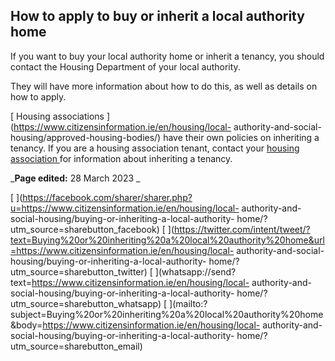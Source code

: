 ##  How to apply to buy or inherit a local authority home

If you want to buy your local authority home or inherit a tenancy, you should
contact the Housing Department of your local authority.

They will have more information about how to do this, as well as details on
how to apply.

[ Housing associations ](https://www.citizensinformation.ie/en/housing/local-
authority-and-social-housing/approved-housing-bodies/) have their own policies
on inheriting a tenancy. If you are a housing association tenant, contact your
[ housing association ](http://icsh.ie/icsh-members/) for information about
inheriting a tenancy.

_**Page edited:** 28 March 2023 _

[
](https://facebook.com/sharer/sharer.php?u=https://www.citizensinformation.ie/en/housing/local-
authority-and-social-housing/buying-or-inheriting-a-local-authority-
home/?utm_source=sharebutton_facebook) [
](https://twitter.com/intent/tweet/?text=Buying%20or%20inheriting%20a%20local%20authority%20home&url=https://www.citizensinformation.ie/en/housing/local-
authority-and-social-housing/buying-or-inheriting-a-local-authority-
home/?utm_source=sharebutton_twitter) [
](whatsapp://send?text=https://www.citizensinformation.ie/en/housing/local-
authority-and-social-housing/buying-or-inheriting-a-local-authority-
home/?utm_source=sharebutton_whatsapp) [
](mailto:?subject=Buying%20or%20inheriting%20a%20local%20authority%20home&body=https://www.citizensinformation.ie/en/housing/local-
authority-and-social-housing/buying-or-inheriting-a-local-authority-
home/?utm_source=sharebutton_email) [ ](javascript:void\(0\))
